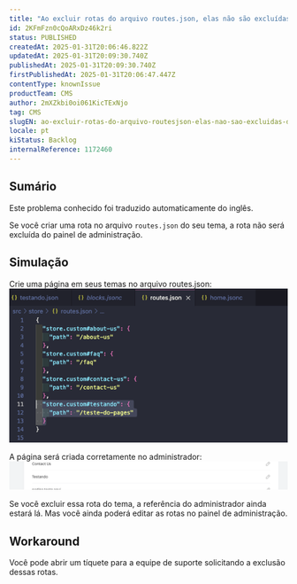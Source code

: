 ```yaml
---
title: "Ao excluir rotas do arquivo routes.json, elas não são excluídas da interface do usuário"
id: 2KFmFzn0cQoARxDz46k2ri
status: PUBLISHED
createdAt: 2025-01-31T20:06:46.822Z
updatedAt: 2025-01-31T20:09:30.740Z
publishedAt: 2025-01-31T20:09:30.740Z
firstPublishedAt: 2025-01-31T20:06:47.447Z
contentType: knownIssue
productTeam: CMS
author: 2mXZkbi0oi061KicTExNjo
tag: CMS
slugEN: ao-excluir-rotas-do-arquivo-routesjson-elas-nao-sao-excluidas-da-interface-do-usuario
locale: pt
kiStatus: Backlog
internalReference: 1172460
---
```


## Sumário

<div class="alert alert-info">
  <p>Este problema conhecido foi traduzido automaticamente do inglês.</p>
</div>


Se você criar uma rota no arquivo `routes.json` do seu tema, a rota não será excluída do painel de administração.

## Simulação


Crie uma página em seus temas no arquivo routes.json:
 ![](https://raw.githubusercontent.com/vtexdocs/help-center-content/refs/heads/main/docs/pt/known-issues/CMS/ao-excluir-rotas-do-arquivo-routesjson-elas-nao-sao-excluidas-da-interface-do-usuario_1.png)

A página será criada corretamente no administrador:
 ![](https://raw.githubusercontent.com/vtexdocs/help-center-content/refs/heads/main/docs/pt/known-issues/CMS/ao-excluir-rotas-do-arquivo-routesjson-elas-nao-sao-excluidas-da-interface-do-usuario_2.png)

Se você excluir essa rota do tema, a referência do administrador ainda estará lá. Mas você ainda poderá editar as rotas no painel de administração.



## Workaround


Você pode abrir um tíquete para a equipe de suporte solicitando a exclusão dessas rotas.




